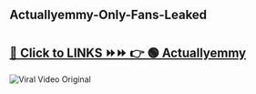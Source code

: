 
 ## Actuallyemmy-Only-Fans-Leaked

# <h2><a href="https://clipsfans.com/Actuallyemmy&ref=git">🔗 Click to LINKS ⏩⏩ 👉 🟢 Actuallyemmy </a></h2>

<a href="https://clipsfans.com/Actuallyemmy&ref=git" rel="nofollow" data-target="animated-image.originalLink"><img src="https://i.ibb.co.com/xMMVF88/686577567.gif" alt="Viral Video Original" style="max-width: 100%; display: inline-block;" data-target="animated-image.originalImage"></a>
